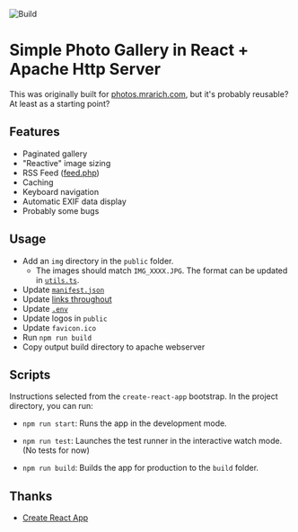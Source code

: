 ![Build](https://github.com/aarich/photos-site/workflows/Build/badge.svg)

# Simple Photo Gallery in React + Apache Http Server

This was originally built for [photos.mrarich.com](https://photos.mrarich.com), but it's probably reusable? At least as a starting point?

## Features

- Paginated gallery
- "Reactive" image sizing
- RSS Feed ([feed.php](https://photos.mrarich.com/feed))
- Caching
- Keyboard navigation
- Automatic EXIF data display
- Probably some bugs

## Usage

- Add an `img` directory in the `public` folder.
  - The images should match `IMG_XXXX.JPG`. The format can be updated in [`utils.ts`](src/utils/utils.ts).
- Update [`manifest.json`](public/manifest.json)
- Update [links throughout](https://github.com/aarich/photos-site/search?q=mrarich)
- Update [`.env`](/.env)
- Update logos in `public`
- Update `favicon.ico`
- Run `npm run build`
- Copy output build directory to apache webserver

## Scripts

Instructions selected from the `create-react-app` bootstrap.
In the project directory, you can run:

- `npm run start`: Runs the app in the development mode.

- `npm run test`: Launches the test runner in the interactive watch mode. (No tests for now)

- `npm run build`: Builds the app for production to the `build` folder.

## Thanks

- [Create React App](https://github.com/facebook/create-react-app)
